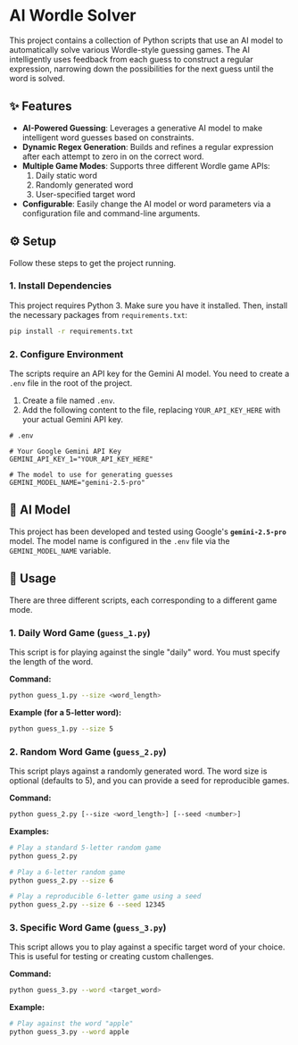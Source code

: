 # AI Wordle Solver

This project contains a collection of Python scripts that use an AI model to automatically solve various Wordle-style guessing games. The AI intelligently uses feedback from each guess to construct a regular expression, narrowing down the possibilities for the next guess until the word is solved.

## ✨ Features

- **AI-Powered Guessing**: Leverages a generative AI model to make intelligent word guesses based on constraints.
- **Dynamic Regex Generation**: Builds and refines a regular expression after each attempt to zero in on the correct word.
- **Multiple Game Modes**: Supports three different Wordle game APIs:
    1.  Daily static word
    2.  Randomly generated word
    3.  User-specified target word
- **Configurable**: Easily change the AI model or word parameters via a configuration file and command-line arguments.

## ⚙️ Setup

Follow these steps to get the project running.

### 1. Install Dependencies

This project requires Python 3. Make sure you have it installed. Then, install the necessary packages from `requirements.txt`:

```bash
pip install -r requirements.txt
```

### 2. Configure Environment

The scripts require an API key for the Gemini AI model. You need to create a `.env` file in the root of the project.

1.  Create a file named `.env`.
2.  Add the following content to the file, replacing `YOUR_API_KEY_HERE` with your actual Gemini API key.

```env
# .env

# Your Google Gemini API Key
GEMINI_API_KEY_1="YOUR_API_KEY_HERE"

# The model to use for generating guesses
GEMINI_MODEL_NAME="gemini-2.5-pro"
```

## 🤖 AI Model

This project has been developed and tested using Google's **`gemini-2.5-pro`** model. The model name is configured in the `.env` file via the `GEMINI_MODEL_NAME` variable.

## 🚀 Usage

There are three different scripts, each corresponding to a different game mode.

### 1. Daily Word Game (`guess_1.py`)

This script is for playing against the single "daily" word. You must specify the length of the word.

**Command:**
```bash
python guess_1.py --size <word_length>
```

**Example (for a 5-letter word):**
```bash
python guess_1.py --size 5
```

### 2. Random Word Game (`guess_2.py`)

This script plays against a randomly generated word. The word size is optional (defaults to 5), and you can provide a seed for reproducible games.

**Command:**
```bash
python guess_2.py [--size <word_length>] [--seed <number>]
```

**Examples:**
```bash
# Play a standard 5-letter random game
python guess_2.py

# Play a 6-letter random game
python guess_2.py --size 6

# Play a reproducible 6-letter game using a seed
python guess_2.py --size 6 --seed 12345
```

### 3. Specific Word Game (`guess_3.py`)

This script allows you to play against a specific target word of your choice. This is useful for testing or creating custom challenges.

**Command:**
```bash
python guess_3.py --word <target_word>
```

**Example:**
```bash
# Play against the word "apple"
python guess_3.py --word apple
```
